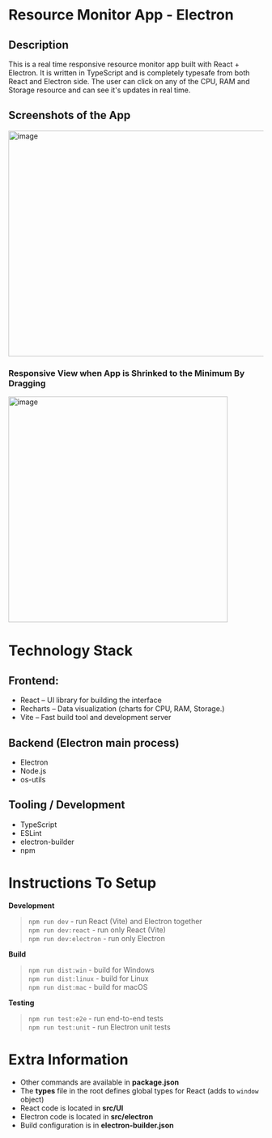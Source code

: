 # Resource Monitor App - Electron

## Description

This is a real time responsive resource monitor app built with React + Electron. It is written in TypeScript and is completely typesafe from both React and Electron side. The user can click on any of the CPU, RAM and Storage resource and can see it's updates in real time.

## Screenshots of the App

<img width="597" height="446" alt="image" src="https://github.com/user-attachments/assets/a3839db7-663c-4bc7-8759-869e3d401f41" />

### Responsive View when App is Shrinked to the Minimum By Dragging
<img width="433" height="446" alt="image" src="https://github.com/user-attachments/assets/e1799ccf-f5a8-4308-997c-caae9e180224" />

# Technology Stack

## Frontend:
- React – UI library for building the interface
- Recharts – Data visualization (charts for CPU, RAM, Storage.)
- Vite – Fast build tool and development server

## Backend (Electron main process)
- Electron
- Node.js
- os-utils

## Tooling / Development
- TypeScript
- ESLint
- electron-builder
- npm

# Instructions To Setup

**Development**
> `npm run dev` - run React (Vite) and Electron together  
> `npm run dev:react` - run only React (Vite)  
> `npm run dev:electron` - run only Electron  

**Build**
> `npm run dist:win` - build for Windows  
> `npm run dist:linux` - build for Linux  
> `npm run dist:mac` - build for macOS  

**Testing**
> `npm run test:e2e` - run end-to-end tests  
> `npm run test:unit` - run Electron unit tests


# Extra Information
- Other commands are available in **package.json**  
- The **types** file in the root defines global types for React (adds to `window` object)  
- React code is located in **src/UI**  
- Electron code is located in **src/electron**  
- Build configuration is in **electron-builder.json**
